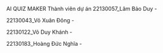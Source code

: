 AI QUIZ MAKER
Thành viên dự án
22130057_Lâm Bảo Duy - 

22130043_Võ Xuân Đông - 

22130122_Võ Duy Khánh - 

22130183_Hoàng Đức Nghĩa - 
